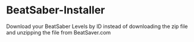 # BeatSaber-Installer

Download your BeatSaber Levels by ID instead of downloading the zip file and unzipping the file from BeatSaver.com
